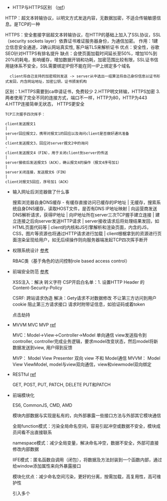 - HTTP与HTTPS区别 （[ref](https://juejin.cn/post/6844903471565504526)）

HTTP：超文本转输协议，以明文方式发送内容，无数据加密，不适合传输敏感信息。是TCP的一种

HTTPS：安全套接字层超文本转输协议，在HTTP的基础上加入了SSL协议，SSL（security sockets layer）依靠证书难证服务器身份，为通信加密。
作用：1建立信息安全通道，2确认网站真实性, 客户端TLS来解析证书
优点：安全性，谷歌SEO针对HTTPS有排名提升
缺点：会使页面加载时间延长至50%，增加10%到20%的耗电，影响缓存，增加数据开销和功耗，加密范围比较有限，SSL证书信用链体系不安全，SSL需要绑定IP但不能在同一IP上绑定多个域名

      client将自己支持的加密规则发送 -> server从中选出一组算法将自己身份信息以证书形式发回，内含网站地址，加密公钥，证书颁发机构 


区别：1.HTTPS需要到ca申请证书，免费较少
2.HTTP明文转输，HTTPS加密
3.两者使用了完全不同的连接方式，端口不一样，HTTP为80，HTTP为443
4.HTTP连接简单无状态， HTTPS更安全


    TCP三次握手四次挥手：
    
    client发送报文1
    |
    server回应报文2，携带对报文1的回应以及询问client是否做好通讯准备 
    |
    client发送报文3，回应对server报文2中的询问
    ·
    client发送报文4（FIN），用于关闭client到server的传送
    |
    server接收后发送报文5（ACK），确认报文4的操作（报文4序号加1）
    |
    server关闭连接，发送报文6（FIN）
    |
    client对报文5回应，序号加1（ACK）


- 输入网址后浏览器做了什么事

  搜索浏览器自身DNS缓存 - 有缓存直接访问已缓存的IP地址
  |
  无缓存，搜索系统自身DNS缓存，读取HOST文件，是否有DNS IP地址映射
  |
  向运营商发送DNS解析请求，获得IP地址
  |
  向IP地址所在server三次TCP握手建立连接
  |
  建立连接之后向server发送HTTP请求
  |
  server接收请求后将处理结果发回，如HTML页面代码等
  |
  client的内核和JS引擎解析和渲染页面，内含的JS，CSS，图片等资源也将通过HTTP请求进行加载
  |
  client根椐拿到的资源进行页面渲染呈现给用户，如无后续操作则向服务器端发起TCP四次挥手断开



- 权限系统设计 [参考](https://www.cnblogs.com/niuli1987/p/9871182.html)

  RBAC类（基于角色的访问控制role based access control）

- 前端安全防范 [参考](https://juejin.cn/post/6844904020562165773)

  XSS注入：解决 转义字符
  CSP开启白名单：1. 设置HTTP Header 的 Content-Security-Policy

  CSRF: 跨站请求伪造
  解决：Gety请求不对数据修改
  不让第三方访问到用户cookie
  阻止第三方请求接口
  请求时附带证信息，如验证码或着token

  点击劫持


- MVVM MVC MVP [ref](https://www.ruanyifeng.com/blog/2015/02/mvcmvp_mvvm.html)

  MVC：Model->View->Controller->Model 单向通信
  view发送指令到controller, controller完成业务逻辑，要求model改变状态，然后model将新数据发送到view, 用户得到反馈

  MVP： Model View Presenter 双向 view 不和 Model通信
  MVVM： Model View ViewModel, model与view双向通信，view和viewmodel双向绑定

- RESTful [ref](https://www.ruanyifeng.com/blog/2018/10/restful-api-best-practices.html)

  GET, POST, PUT, PATCH, DELETE
  PUT和PATCH


- 前端模块化

  ES6, CommonJS, CMD, AMD

  模块内部数据与实现是私有的，向外部暴露一些接口方法与外部其它模块通信

  全局function模式：污染全局命名空间，容易引起冲空或数据不安全，模块成员间看不出直接联系

  namespace模式：减少全局变量，解决命名冲空，数据不安全，外部可直接修改内部数据

  IIFE模式：匿名函数自调用（闭包），将数据及方法封装到一个函数内部，通过给window添加属性来向外暴露接口

  模块化优点：减少命名空间污染，更好的分离，按需加载，高复用性，高可维护性

  引入多个<script>后的问题：请求过多，依赖模糊

  1）CommonJS Node应用模块采用了此种方式，每个文件为一个模块，有自己的作用域，文件内变量、函数、类私有，在服务器端是同步加载，浏览器端需要提前编译打包 browserify

  不会污染全局作用域

  模块只在第一次加载时运行，运行结果缓存，多次加载需要清缓存

  模块加载顺序按在代码中出现的顺序

  output module.exports = value or module.xxx = value

  import require('xxx') //file name or path

  输入为被输出值的拷贝，输出后模块内部变化无法再影响此值

  2）AMD 非同步，浏览器端常用

      define(function() { return 模块})
      
      define(['module1', 'module2'], function() {})
      
      require(['module1', 'module2'], function () {})
      
      会发送多个请求，且依赖顺序不能错 ，解决require.js

    3) CMD 结合前两者，加载异步，使用时才执行，用于浏览器端（sea.js）

    4) ES6

  export { }

  import {func1, func2} from ".."


- require和import的区别

  require -> CommonJS，导入模块为值传递或者引用传递

  import -> ES6 Module, default为独有关键字，导入为强绑定




- 弹盒及响应式 [refs](https://www.jianshu.com/p/c6cae35e2b93)

  flexbox在项目中的应用:

    1) 居中显示某个DIV

  a. BFC: 左右两边固定宽度，中间不设宽（自适应，随浏览器大小变化）

       ```
        <div class="container">
            <div class="column"></div>
            <div class="column"></div>
            <div class="column"></div>
        </div>
        
        .column:nth-of-type(1), .column:nth-of-type(2) {
            width: 100px;
            height: 300px;
        }
        .column:nth-of-type(1) {
            float: left;
        }
        .column:nth-of-type(2) {
            float: right
        }
        .column:nth-of-type(3) {
            overflow: hidden; // create bfc
            height: 300px;
        }
       ```

  b. absoulte

    ```
    <div class="parent">
      <div class="child"></div>
    </div>
    
    .parent {
        position: relative;
    }
    .child {
        position: absolute;
        top: 50%;
        left: 50%;
        transform: translate(-50%, -50%) //CSS3 IE8不支持 
    }
    ```

  c. FLEX -> IE9不支持
    ```
    .parent {
        display: flex;
        justify-content: center;
        align-items: center;
    }
    
    ```

  d. table-cell -> IE8不支持

    ```
    .parent {
        display: table;
        width: 100%;
        height: 100%;
    }
    .child {
        display: table-cell;
        vertical-align: middle;
        text-align: center;
    }
    ```

  e.伪类

    ```
    .parent {
        width: 300px;
        height: 300px;
        text-align: center;
    }
    .parent::before {
        content: '';
        display: inline-block;
        width: 0;
        height: 100%;
        vertical-align: middle
    }
    .child {
        display: inline-block
    }
    ```

  2）使用了flex-wrap 对多个盒子进行自动换行

  3）在某个盒子内部自动做等份处理 flex: 1 (grown 1, shrink 1, basis 0)

  responsive: @media(CSS3)

                针对手机：
                <name="viewport" content="width=device-width, initial-scale=1.0, maximum-scale=1.0, user-scalable=no">

  px: 绝对单位，精确按像素展示，chrome强制最小为12px，想要降到12以下可使用transform:scale

  em: 相对，基准为父节点字体大小，自身定义了font-size的话则整个页面1em都是不一样的值

  rem(css3)：相对，类root em， 根椐根节点html字体大小计算, chrome/ff/ie9+

  vw, vh: 视窗宽高 ， IE9+部份， safari 8+， android browser 4.4+, chrome for android 39, etc.

  vmin, vmax: vw和vh中较小/大的

  CSS3多列布局？




- CSS权重 [参考](https://juejin.cn/post/6844904014962753544)

  内联样式，一个标记为1，依次累加 1 0 0 0

  ID选择器：一个标记为1，依次累加 0 1 0 0

  class, 属性，伪类（:hover, visited, link, active）：有一个标记为1， 依次累加 0 0 1 0

  伪元素(before after)，元素标签： 0 0 0 1

  通配选择器（*）， +， >，〜 不加权重

  !important高于所有未指定，多个规则中同一属性都指定的话则互抵，依照上述情况计算比较



- vue相关

    1.  在2.0版本实现双向绑定及原理

        通过数据劫持发布者-订阅者的方式来实现 -> Object.defineProperty() -> 将每个数据的读写转化为getter/setter, 对象上有get(), set()

        ES5特性，且无法补丁实现，所以不支持IE8及更低版本

        不能检测到对象属性的添加或删除

        [https://my.oschina.net/u/4386652/blog/4281447](https://my.oschina.net/u/4386652/blog/4281447)

    ```js
    
    let book = {}, name = ''
    
    Object.defineProperty(book, 'name', {
        set: function (value) {
            name = value
        },
        get: function () {
            return name + '!'
        }
    })
    
    book.name = 'xxx'
    console.log(book.name) // xxx!
    
    ```

  引申：[https://juejin.cn/post/6844903479044112391](https://juejin.cn/post/6844903479044112391)

  *当实例上的data被使用Object.freeze时，将阻止修改现有property，意味响应系统无法再追踪变化


    2. 组件在项目中的使用：例：通用模态窗口，下拉选择列表, 树状菜单等 
    
    3. 实现不同组件间数据交流的方法
    
        a. 父子组件：子props，emit父
        
        b. vuex
        
        c. 每个new Vue实例的子组件中，根实例可通过$root property访问[ref](https://cn.vuejs.org/v2/guide/components-edge-cases.html), 父级组件实例可通过$parent访问
        
        d. 通过ref访问子组件实例或子元素 
    
        e. 依赖注入，指定父组件可提供给后代组件数据/方法 -> 父provide，子inject [demo](https://codesandbox.io/s/github/vuejs/vuejs.org/tree/master/src/v2/examples/vue-20-dependency-injection?file=/index.html:618-624)
        
        f. vue.prototype['object_name']
        
    4. computed默认只有getter， 但可以自定义setter
    
    5. v-if和v-for同时使用时，v-for有更高的优先级
    
       v-for遍历时，按Object.keys()结果遍历，但是不保证在不同的JS引擎下都一致 
       
    6. 全局组件的注册行为必须在根实例化前发生，props的验证会在组件实例创建之前进行 
    
    
    7. props的type可为自定义函数[ref](https://cn.vuejs.org/v2/guide/components-props.html)
    
    8. 插槽demo（不是太熟）：[参考例子](https://github.com/ErgoSphere/vue-virtual-scroller)
    
    9. 


- ES6相关及在项目中的运用


    1 let, const 
    
       let只在声明的代码块内有效，const为常量无法
       
       for循环使用let时，循环let和内部let两个父子作用域 
       
       ```js
       for (let i = 0; i < 3; i++) {
           let i = "abc"
           console.log(i)
       }
       //输出了3次abc
       ```
       
       let，const无变量提升（声明前调用后），var有（前后无影响）
       
       let, const不允许重复声明 
       
       const不允许声明后再赋值，const保证的是指针是固定的，但指针指向的数据结构是不可变的, 以下两种情况都是对的 
       
       ```js
       const x = 7
       
       const a = {}
       a.b = 8
       const c = []
       c.push('9')
       c.length = 0
       ```

2. 普通函数，箭头函数

   a.箭头函数内的this为定义时所在的对象，不是使用时所在的对象

   b.箭头函数不可以作为构造函数，即不能new

   c.箭头函数不能使用arguments对象，可以使用rest参数代替（...x）

   d.不可使用yield命令，因此箭头函数不能作为generator函数





3. Array.from()

4. 声明变量的方法 ES5(var, function), ES6(var, function, let, const, import, class)

5. 字符串是否包含在另一字符串了，例判断单据编号前三位区分是什么样的单

   ```js
   let s = 'GTX0239302399'
   s.includes('GTX') //ES6
   s.startsWith('GTX') //ES6
   ```
6. 单据补位，如000000001，000000010
   ```js
   let s = '1'
   s.padStart(9, '0')
   ```


- Websocket工作原理 [http://websocket.org/aboutwebsocket.html](http://websocket.org/aboutwebsocket.html)

  握手由HTTP进行，此后与HTTP无关

  通道由client 发起个HTTP连接，服务器收到后打开对应的HOST TCP/IP连接。通道建立后可以无阻挡地通过代理proxy

  client 通过 Upgrade: websocket 告知服务器，服务器接收后同意将协议转为websocket, 然后HTTP连接终止并被websocket连接替代

  1）socket.io使用

  options.transports指定类型，可选websocket, polling, polling-xhr, polling-jsonp



- git管理代码分支

- Promise

- Function.apply() 应用衍生

    1. 将数组各项添加到另一个数组（数组合并） -> arr1, arr2

  a. 遍历arr2的元素push到arr1 <- 改变了arr1

  b. arr1.concat(arr2) <- 返回了新的数组, arr1未变

  c. arr1.push.apply(arr1, arr2)  <- 改变了arr1 [ref](https://developer.mozilla.org/zh-CN/docs/Web/JavaScript/Reference/Global_Objects/Function/apply)



    ### 双向绑定 

初始化时，给每个属性建立getter/setter(Object.defineProperty),
每个都有独立使用一个Dep作为收集器。建立一个Watcher并添加到Dep中。当属性set的时候，由Dep通知Watcher更新页面；get的时候通过Dep查找
相关的Watcher依赖，如果没有使用到该属性，则没有触发到相关函数

无法通过直接赋值修改对象值与getter和setter初始化有关，浏览器对Object.observe支持较差
实际vue（2.0）是根本没做递归的观察，原因是运行速度。

### 初始化到渲染

对数据进行初始化 -> 判断是否有$el和render方法 -> compile -> 返回vnode -> 通过patch(封装了多个基础的创建元素的方法) -> dom

### 生命周期

beforeCreated: 什么都不干

created: 初始化data，实际已做好绑定，但$el仍然是undefined

beforeMounted: 编译好模板，生成为DOM（实际为替换DIV）

mounted: 挂载，旧$el被新$el替换完成

beforeUpdate: 更新视图之前，未渲染，在这里更改状态不会触发重渲染

updated: 视图更新

beforeDestroyed: 销毁实例前，实例仍可用

destroyed: 当前实例和子实例销毁完成后（服务端渲染期不可用）

### vuex

通过Vue.mixin对在beforeCreated的时候注入个$store对象

### 创建对象生成原型链

refs: [https://developer.mozilla.org/zh-CN/docs/Web/JavaScript/Inheritance_and_the_prototype_chain](https://developer.mozilla.org/zh-CN/docs/Web/JavaScript/Inheritance_and_the_prototype_chain)
 
### vue-cli 4.0使用 compression-webpack-plugin v7.1.0以上报错 Cannot read property 'tapPromise' of undefined

1. 降级到6.1.1及以下, vue-cli4的webpack版本为5.0.0, compression-webpack-plugin v7.1.0要求至少为5.1.0

#### 多级嵌套路由父路由必须用<router-view>占位